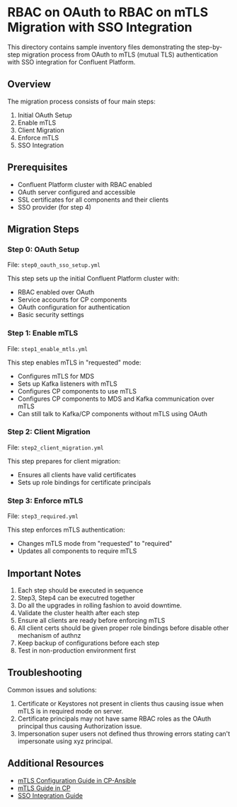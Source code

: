 # RBAC on OAuth to RBAC on mTLS Migration with SSO Integration

This directory contains sample inventory files demonstrating the step-by-step migration process from OAuth to mTLS (mutual TLS) authentication with SSO integration for Confluent Platform.

## Overview

The migration process consists of four main steps:

1. Initial OAuth Setup
2. Enable mTLS
3. Client Migration
4. Enforce mTLS
5. SSO Integration

## Prerequisites

- Confluent Platform cluster with RBAC enabled
- OAuth server configured and accessible
- SSL certificates for all components and their clients
- SSO provider (for step 4)

## Migration Steps

### Step 0: OAuth Setup
File: `step0_oauth_sso_setup.yml`

This step sets up the initial Confluent Platform cluster with:
- RBAC enabled over OAuth
- Service accounts for CP components
- OAuth configuration for authentication
- Basic security settings

### Step 1: Enable mTLS
File: `step1_enable_mtls.yml`

This step enables mTLS in "requested" mode:
- Configures mTLS for MDS
- Sets up Kafka listeners with mTLS
- Configures CP components to use mTLS
- Configures CP components to MDS and Kafka communication over mTLS
- Can still talk to Kafka/CP components without mTLS using OAuth

### Step 2: Client Migration
File: `step2_client_migration.yml`

This step prepares for client migration:
- Ensures all clients have valid certificates
- Sets up role bindings for certificate principals

### Step 3: Enforce mTLS
File: `step3_required.yml`

This step enforces mTLS authentication:
- Changes mTLS mode from "requested" to "required"
- Updates all components to require mTLS

## Important Notes

1. Each step should be executed in sequence
2. Step3, Step4 can be executred together
3. Do all the upgrades in rolling fashion to avoid downtime.
4. Validate the cluster health after each step
5. Ensure all clients are ready before enforcing mTLS
6. All client certs should be given proper role bindings before disable other mechanism of authnz
7. Keep backup of configurations before each step
8. Test in non-production environment first

## Troubleshooting

Common issues and solutions:
1. Certificate or Keystores not present in clients thus causing issue when mTLS is in required mode on server.
2. Certificate principals may not have same RBAC roles as the OAuth principal thus causing Authorization issue.
3. Impersonation super users not defined thus throwing errors stating can't impersonate using xyz principal.


## Additional Resources

- [mTLS Configuration Guide in CP-Ansible](https://docs.confluent.io/ansible/current/ansible-authorize.html#role-based-access-control-using-mtls)
- [mTLS Guide in CP](https://docs.confluent.io/platform/7.9/security/authorization/rbac/mtls-rbac.html)
- [SSO Integration Guide](https://docs.confluent.io/platform/7.9/security/authentication/sso-for-c3/overview.html)

